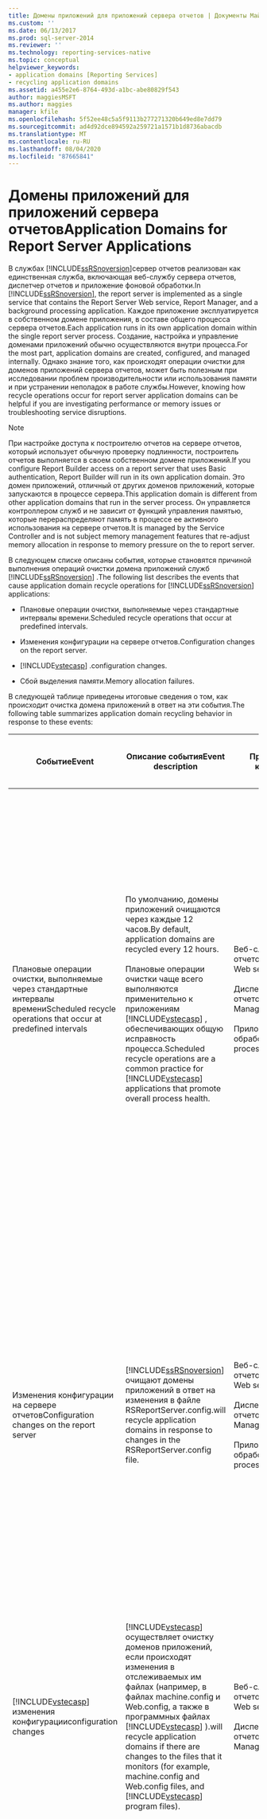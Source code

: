 ```yaml
---
title: Домены приложений для приложений сервера отчетов | Документы Майкрософт
ms.custom: ''
ms.date: 06/13/2017
ms.prod: sql-server-2014
ms.reviewer: ''
ms.technology: reporting-services-native
ms.topic: conceptual
helpviewer_keywords:
- application domains [Reporting Services]
- recycling application domains
ms.assetid: a455e2e6-8764-493d-a1bc-abe80829f543
author: maggiesMSFT
ms.author: maggies
manager: kfile
ms.openlocfilehash: 5f52ee48c5a5f9113b277271320b649ed8e7dd79
ms.sourcegitcommit: ad4d92dce894592a259721a1571b1d8736abacdb
ms.translationtype: MT
ms.contentlocale: ru-RU
ms.lasthandoff: 08/04/2020
ms.locfileid: "87665841"
---
```

# <a name="application-domains-for-report-server-applications"></a><span data-ttu-id="63b83-102">Домены приложений для приложений сервера отчетов</span><span class="sxs-lookup"><span data-stu-id="63b83-102">Application Domains for Report Server Applications</span></span>
  <span data-ttu-id="63b83-103">В службах [!INCLUDE[ssRSnoversion](../../includes/ssrsnoversion-md.md)]сервер отчетов реализован как единственная служба, включающая веб-службу сервера отчетов, диспетчер отчетов и приложение фоновой обработки.</span><span class="sxs-lookup"><span data-stu-id="63b83-103">In [!INCLUDE[ssRSnoversion](../../includes/ssrsnoversion-md.md)], the report server is implemented as a single service that contains the Report Server Web service, Report Manager, and a background processing application.</span></span> <span data-ttu-id="63b83-104">Каждое приложение эксплуатируется в собственном домене приложения, в составе общего процесса сервера отчетов.</span><span class="sxs-lookup"><span data-stu-id="63b83-104">Each application runs in its own application domain within the single report server process.</span></span> <span data-ttu-id="63b83-105">Создание, настройка и управление доменами приложений обычно осуществляются внутри процесса.</span><span class="sxs-lookup"><span data-stu-id="63b83-105">For the most part, application domains are created, configured, and managed internally.</span></span> <span data-ttu-id="63b83-106">Однако знание того, как происходят операции очистки для доменов приложений сервера отчетов, может быть полезным при исследовании проблем производительности или использования памяти и при устранении неполадок в работе службы.</span><span class="sxs-lookup"><span data-stu-id="63b83-106">However, knowing how recycle operations occur for report server application domains can be helpful if you are investigating performance or memory issues or troubleshooting service disruptions.</span></span>  
  
> [!NOTE]  
>  <span data-ttu-id="63b83-107">При настройке доступа к построителю отчетов на сервере отчетов, который использует обычную проверку подлинности, построитель отчетов выполняется в своем собственном домене приложений.</span><span class="sxs-lookup"><span data-stu-id="63b83-107">If you configure Report Builder access on a report server that uses Basic authentication, Report Builder will run in its own application domain.</span></span> <span data-ttu-id="63b83-108">Это домен приложений, отличный от других доменов приложений, которые запускаются в процессе сервера.</span><span class="sxs-lookup"><span data-stu-id="63b83-108">This application domain is different from other application domains that run in the server process.</span></span> <span data-ttu-id="63b83-109">Он управляется контроллером служб и не зависит от функций управления памятью, которые перераспределяют память в процессе ее активного использования на сервере отчетов.</span><span class="sxs-lookup"><span data-stu-id="63b83-109">It is managed by the Service Controller and is not subject memory management features that re-adjust memory allocation in response to memory pressure on the to report server.</span></span>  
  
 <span data-ttu-id="63b83-110">В следующем списке описаны события, которые становятся причиной выполнения операций очистки домена приложений служб [!INCLUDE[ssRSnoversion](../../includes/ssrsnoversion-md.md)] .</span><span class="sxs-lookup"><span data-stu-id="63b83-110">The following list describes the events that cause application domain recycle operations for [!INCLUDE[ssRSnoversion](../../includes/ssrsnoversion-md.md)] applications:</span></span>  
  
-   <span data-ttu-id="63b83-111">Плановые операции очистки, выполняемые через стандартные интервалы времени.</span><span class="sxs-lookup"><span data-stu-id="63b83-111">Scheduled recycle operations that occur at predefined intervals.</span></span>  
  
-   <span data-ttu-id="63b83-112">Изменения конфигурации на сервере отчетов.</span><span class="sxs-lookup"><span data-stu-id="63b83-112">Configuration changes on the report server.</span></span>  
  
-   [!INCLUDE[vstecasp](../../includes/vstecasp-md.md)] <span data-ttu-id="63b83-113">.</span><span class="sxs-lookup"><span data-stu-id="63b83-113">configuration changes.</span></span>  
  
-   <span data-ttu-id="63b83-114">Сбой выделения памяти.</span><span class="sxs-lookup"><span data-stu-id="63b83-114">Memory allocation failures.</span></span>  
  
 <span data-ttu-id="63b83-115">В следующей таблице приведены итоговые сведения о том, как происходит очистка домена приложений в ответ на эти события.</span><span class="sxs-lookup"><span data-stu-id="63b83-115">The following table summarizes application domain recycling behavior in response to these events:</span></span>  
  
|<span data-ttu-id="63b83-116">Событие</span><span class="sxs-lookup"><span data-stu-id="63b83-116">Event</span></span>|<span data-ttu-id="63b83-117">Описание события</span><span class="sxs-lookup"><span data-stu-id="63b83-117">Event description</span></span>|<span data-ttu-id="63b83-118">Применяется к</span><span class="sxs-lookup"><span data-stu-id="63b83-118">Applies to</span></span>|<span data-ttu-id="63b83-119">Настраивается</span><span class="sxs-lookup"><span data-stu-id="63b83-119">Configurable</span></span>|<span data-ttu-id="63b83-120">Описание операции очистки</span><span class="sxs-lookup"><span data-stu-id="63b83-120">Recycle operation description</span></span>|  
|-----------|-----------------------|----------------|------------------|-----------------------------------|  
|<span data-ttu-id="63b83-121">Плановые операции очистки, выполняемые через стандартные интервалы времени</span><span class="sxs-lookup"><span data-stu-id="63b83-121">Scheduled recycle operations that occur at predefined intervals</span></span>|<span data-ttu-id="63b83-122">По умолчанию, домены приложений очищаются через каждые 12 часов.</span><span class="sxs-lookup"><span data-stu-id="63b83-122">By default, application domains are recycled every 12 hours.</span></span><br /><br /> <span data-ttu-id="63b83-123">Плановые операции очистки чаще всего выполняются применительно к приложениям [!INCLUDE[vstecasp](../../includes/vstecasp-md.md)] , обеспечивающих общую исправность процесса.</span><span class="sxs-lookup"><span data-stu-id="63b83-123">Scheduled recycle operations are a common practice for [!INCLUDE[vstecasp](../../includes/vstecasp-md.md)] applications that promote overall process health.</span></span>|<span data-ttu-id="63b83-124">Веб-служба сервера отчетов</span><span class="sxs-lookup"><span data-stu-id="63b83-124">Report server Web service</span></span><br /><br /> <span data-ttu-id="63b83-125">Диспетчер отчетов</span><span class="sxs-lookup"><span data-stu-id="63b83-125">Report Manager</span></span><br /><br /> <span data-ttu-id="63b83-126">Приложение фоновой обработки</span><span class="sxs-lookup"><span data-stu-id="63b83-126">Background processing application</span></span>|<span data-ttu-id="63b83-127">Да.</span><span class="sxs-lookup"><span data-stu-id="63b83-127">Yes.</span></span> <span data-ttu-id="63b83-128">Значение параметра конфигурации `RecycleTime` в файле RSReportServer.config определяет интервал очистки.</span><span class="sxs-lookup"><span data-stu-id="63b83-128">`RecycleTime` configuration setting in the RSReportServer.config file determines the recycle interval.</span></span><br /><br /> <span data-ttu-id="63b83-129">Параметр `MaxAppDomainUnloadTime` задает время ожидания, в течение которого допускается завершение фоновой обработки.</span><span class="sxs-lookup"><span data-stu-id="63b83-129">`MaxAppDomainUnloadTime` sets the wait time during which background processing is allowed to complete.</span></span>|[!INCLUDE[vstecasp](../../includes/vstecasp-md.md)] <span data-ttu-id="63b83-130">управляет операцией очистки для веб-службы и диспетчера отчетов.</span><span class="sxs-lookup"><span data-stu-id="63b83-130">manages the recycle operation for the Web service and Report Manager.</span></span><br /><br /> <span data-ttu-id="63b83-131">Для приложения фоновой обработки сервер отчетов создает новый домен приложения для новых заданий, инициированных по расписанию.</span><span class="sxs-lookup"><span data-stu-id="63b83-131">For the background processing application, the report server creates a new application domain for new jobs that are initiated from schedules.</span></span> <span data-ttu-id="63b83-132">Завершение уже выполняемых заданий в текущем домене приложения допускается до истечения времени ожидания.</span><span class="sxs-lookup"><span data-stu-id="63b83-132">Jobs already in progress are allowed to complete in the current application domain until the wait time expires.</span></span>|  
|<span data-ttu-id="63b83-133">Изменения конфигурации на сервере отчетов</span><span class="sxs-lookup"><span data-stu-id="63b83-133">Configuration changes on the report server</span></span>|[!INCLUDE[ssRSnoversion](../../includes/ssrsnoversion-md.md)] <span data-ttu-id="63b83-134">очищают домены приложений в ответ на изменения в файле RSReportServer.config.</span><span class="sxs-lookup"><span data-stu-id="63b83-134">will recycle application domains in response to changes in the RSReportServer.config file.</span></span>|<span data-ttu-id="63b83-135">Веб-служба сервера отчетов</span><span class="sxs-lookup"><span data-stu-id="63b83-135">Report server Web service</span></span><br /><br /> <span data-ttu-id="63b83-136">Диспетчер отчетов</span><span class="sxs-lookup"><span data-stu-id="63b83-136">Report Manager</span></span><br /><br /> <span data-ttu-id="63b83-137">Приложение фоновой обработки</span><span class="sxs-lookup"><span data-stu-id="63b83-137">Background processing application</span></span>|<span data-ttu-id="63b83-138">Нет.</span><span class="sxs-lookup"><span data-stu-id="63b83-138">No.</span></span>|<span data-ttu-id="63b83-139">Остановить операции очистки невозможно.</span><span class="sxs-lookup"><span data-stu-id="63b83-139">You cannot stop recycle operations from occurring.</span></span> <span data-ttu-id="63b83-140">Тем не менее, операции очистки, выполняемые в ответ на изменения конфигурации, осуществляются таким же образом, как и плановые операции очистки.</span><span class="sxs-lookup"><span data-stu-id="63b83-140">However, recycle operations that occur in response to configuration changes are handled the same way as the scheduled recycle operations.</span></span> <span data-ttu-id="63b83-141">Для новых запросов создаются новые домены приложений, в то время как текущие запросы и задания завершаются в текущем домене приложения.</span><span class="sxs-lookup"><span data-stu-id="63b83-141">New application domains are created for new requests while current requests and jobs complete in the current application domain.</span></span>|  
|[!INCLUDE[vstecasp](../../includes/vstecasp-md.md)] <span data-ttu-id="63b83-142">изменения конфигурации</span><span class="sxs-lookup"><span data-stu-id="63b83-142">configuration changes</span></span>|[!INCLUDE[vstecasp](../../includes/vstecasp-md.md)] <span data-ttu-id="63b83-143">осуществляет очистку доменов приложений, если происходят изменения в отслеживаемых им файлах (например, в файлах machine.config и Web.config, а также в программных файлах [!INCLUDE[vstecasp](../../includes/vstecasp-md.md)] ).</span><span class="sxs-lookup"><span data-stu-id="63b83-143">will recycle application domains if there are changes to the files that it monitors (for example, machine.config and Web.config files, and [!INCLUDE[vstecasp](../../includes/vstecasp-md.md)] program files).</span></span>|<span data-ttu-id="63b83-144">Веб-служба сервера отчетов</span><span class="sxs-lookup"><span data-stu-id="63b83-144">Report server Web service</span></span><br /><br /> <span data-ttu-id="63b83-145">Диспетчер отчетов</span><span class="sxs-lookup"><span data-stu-id="63b83-145">Report Manager</span></span>|<span data-ttu-id="63b83-146">Нет.</span><span class="sxs-lookup"><span data-stu-id="63b83-146">No.</span></span>|[!INCLUDE[vstecasp](../../includes/vstecasp-md.md)] <span data-ttu-id="63b83-147">управляет работой.</span><span class="sxs-lookup"><span data-stu-id="63b83-147">manages the operation.</span></span><br /><br /> <span data-ttu-id="63b83-148">Операции очистки, инициированные [!INCLUDE[vstecasp](../../includes/vstecasp-md.md)] , не затрагивают домен приложения фоновой обработки.</span><span class="sxs-lookup"><span data-stu-id="63b83-148">Recycle operations that are initiated by [!INCLUDE[vstecasp](../../includes/vstecasp-md.md)] do not affect the background processing application domain.</span></span>|  
|<span data-ttu-id="63b83-149">Нехватка памяти и ошибки при выделении памяти</span><span class="sxs-lookup"><span data-stu-id="63b83-149">Memory pressure and memory allocation failures</span></span>|[!INCLUDE[ssNoVersion](../../includes/ssnoversion-md.md)] <span data-ttu-id="63b83-150">немедленно происходит очистка доменов приложений в случае ошибки при выделении памяти или в условиях значительной нехватки памяти на сервере.</span><span class="sxs-lookup"><span data-stu-id="63b83-150">CLR will immediately recycle application domains in the event of a memory allocation failure or when the server is under high memory pressure conditions.</span></span>|<span data-ttu-id="63b83-151">Веб-служба сервера отчетов</span><span class="sxs-lookup"><span data-stu-id="63b83-151">Report server Web service</span></span><br /><br /> <span data-ttu-id="63b83-152">Диспетчер отчетов</span><span class="sxs-lookup"><span data-stu-id="63b83-152">Report Manager</span></span><br /><br /> <span data-ttu-id="63b83-153">Приложение фоновой обработки</span><span class="sxs-lookup"><span data-stu-id="63b83-153">Background processing application</span></span>|<span data-ttu-id="63b83-154">Нет.</span><span class="sxs-lookup"><span data-stu-id="63b83-154">No.</span></span>|<span data-ttu-id="63b83-155">При значительной нехватке памяти сервер отчетов не принимает новые запросы в текущем домене приложения.</span><span class="sxs-lookup"><span data-stu-id="63b83-155">Under high memory pressure, the report server will not accept new requests in the current application domain.</span></span> <span data-ttu-id="63b83-156">Пока сервер отклоняет новые запросы, происходят ошибки HTTP 503.</span><span class="sxs-lookup"><span data-stu-id="63b83-156">During the period in which the server denies new requests, HTTP 503 errors occur.</span></span> <span data-ttu-id="63b83-157">Новые домены приложений не создаются до тех пор, пока не произойдет выгрузка старого домена приложения.</span><span class="sxs-lookup"><span data-stu-id="63b83-157">New application domains will not be created until the old application domain is unloaded.</span></span> <span data-ttu-id="63b83-158">Это означает, что в случае внесения изменений в файл конфигурации в условиях значительной нехватки памяти на сервере, выполняемые запросы и задания могут не запускаться или не завершаться.</span><span class="sxs-lookup"><span data-stu-id="63b83-158">This means that if you make a configuration file change while the server is under high memory pressure, requests and jobs that are in progress might not start or complete.</span></span><br /><br /> <span data-ttu-id="63b83-159">В случае ошибки при выполнении операции выделения памяти происходит немедленный перезапуск всех доменов приложений.</span><span class="sxs-lookup"><span data-stu-id="63b83-159">In the event of memory allocation failure, all application domains are immediately restarted.</span></span> <span data-ttu-id="63b83-160">Выполняемые задания и запросы уничтожаются.</span><span class="sxs-lookup"><span data-stu-id="63b83-160">Jobs and requests that were in progress are dropped.</span></span> <span data-ttu-id="63b83-161">Необходимо перезапустить эти задания и запросы вручную.</span><span class="sxs-lookup"><span data-stu-id="63b83-161">You must restart those jobs and requests manually.</span></span>|  
  
## <a name="planned-and-unplanned-recycle-operations"></a><span data-ttu-id="63b83-162">Запланированные и незапланированные операции очистки</span><span class="sxs-lookup"><span data-stu-id="63b83-162">Planned and Unplanned Recycle Operations</span></span>  
 <span data-ttu-id="63b83-163">Операции очистки могут быть либо запланированными, либо незапланированными, в зависимости от условий, которые приводят к выполнению операции.</span><span class="sxs-lookup"><span data-stu-id="63b83-163">Recycle operations are either planned or unplanned depending on the conditions that bring about the operation:</span></span>  
  
-   <span data-ttu-id="63b83-164">Запланированные операции очистки происходят через постоянные интервалы, которые определены в файле RSReportServer.config.</span><span class="sxs-lookup"><span data-stu-id="63b83-164">Planned recycle operations occur at regular intervals that are defined in the RSReportServer.config file.</span></span> <span data-ttu-id="63b83-165">По умолчанию— через каждые 12 часов.</span><span class="sxs-lookup"><span data-stu-id="63b83-165">The default is every 12 hours.</span></span> <span data-ttu-id="63b83-166">Это характерно для приложений [!INCLUDE[vstecasp](../../includes/vstecasp-md.md)] , обеспечивающих общую исправность процесса.</span><span class="sxs-lookup"><span data-stu-id="63b83-166">This is a common practice for [!INCLUDE[vstecasp](../../includes/vstecasp-md.md)] applications that promote overall process health.</span></span> <span data-ttu-id="63b83-167">Для запланированных операций очистки сервер отчетов создает дополнительные домены приложений для новых запросов.</span><span class="sxs-lookup"><span data-stu-id="63b83-167">For planned recycle operations, the report server creates additional application domains for new requests.</span></span> <span data-ttu-id="63b83-168">Завершение уже выполняемых запросов в текущем домене приложения допускается до истечения времени ожидания.</span><span class="sxs-lookup"><span data-stu-id="63b83-168">Requests already in progress are allowed to complete in the current application domain until the wait time expires.</span></span> <span data-ttu-id="63b83-169">Значения параметров конфигурации, которые управляют запланированными операциями очистки, задаются для всего сервера в целом.</span><span class="sxs-lookup"><span data-stu-id="63b83-169">Configuration settings that govern planned recycle operations are set for the server as a whole.</span></span> <span data-ttu-id="63b83-170">Возможность настроить отдельное расписание очистки или пороговое значение памяти для каждого приложения отсутствует.</span><span class="sxs-lookup"><span data-stu-id="63b83-170">You cannot configure a different recycle schedule or memory threshold for each application.</span></span>  
  
-   <span data-ttu-id="63b83-171">Незапланированные операции очистки происходят в произвольные моменты времени в ответ на изменения конфигурации, нехватку памяти и ошибки при выполнении операций выделения памяти.</span><span class="sxs-lookup"><span data-stu-id="63b83-171">Unplanned recycle operations occur at arbitrary times in response to configuration changes, memory pressure, and memory allocation failures:</span></span>  
  
    -   <span data-ttu-id="63b83-172">При изменениях конфигурации сервер отчетов предпринимает попытку использовать мягкую очистку, при которой выполняется перенаправление новых запросов на новый экземпляр домена приложения.</span><span class="sxs-lookup"><span data-stu-id="63b83-172">For configuration changes, the report server will try to use a soft recycle that redirects new requests to a new instance of the application domain.</span></span> <span data-ttu-id="63b83-173">Если мягкая очистка оканчивается неудачей, сервер инициирует жесткую очистку домена приложения, которая предусматривает отмену всех выполняемых запросов, останов текущих доменов приложений и перезапуск доменов приложений.</span><span class="sxs-lookup"><span data-stu-id="63b83-173">If the soft recycle fails, the server initiates a hard application domain recycle that cancels all in-progress requests, shuts down the current application domains, and restarts the application domains.</span></span>  
  
    -   <span data-ttu-id="63b83-174">Возникновение ошибок при осуществлении операций выделения памяти указывает на то, что системные ресурсы являются недостаточными для объема обработки отчетов, выполняемого сервером.</span><span class="sxs-lookup"><span data-stu-id="63b83-174">Memory allocation failures indicate that system resources are insufficient for the amount of report processing performed by the server.</span></span> <span data-ttu-id="63b83-175">Операция жесткой очистки для всех доменов приложений происходит в ответ на ошибку операции выделения памяти.</span><span class="sxs-lookup"><span data-stu-id="63b83-175">A hard recycle operation for all application domains occurs in response to a memory allocation failure.</span></span> <span data-ttu-id="63b83-176">Все очереди запросов очищаются.</span><span class="sxs-lookup"><span data-stu-id="63b83-176">All request queues are cleared.</span></span> <span data-ttu-id="63b83-177">Отмененные запросы не перезапускаются.</span><span class="sxs-lookup"><span data-stu-id="63b83-177">Canceled requests are not restarted.</span></span> <span data-ttu-id="63b83-178">Пользователи, которые просматривали отчет в оперативном режиме, должны обновить или повторно открыть отчет.</span><span class="sxs-lookup"><span data-stu-id="63b83-178">Users who were interactively viewing a report must refresh or reopen the report.</span></span> <span data-ttu-id="63b83-179">Плановая обработка произойдет в следующий запланированный момент времени.</span><span class="sxs-lookup"><span data-stu-id="63b83-179">Scheduled processing will occur at the next scheduled time.</span></span> <span data-ttu-id="63b83-180">Если связанная с этим задержка недопустима, то можно обновить моментальный снимок отчета вручную, либо изменить расписание подписки или расписание моментальных снимков отчетов, чтобы требуемая обработка была выполнена немедленно.</span><span class="sxs-lookup"><span data-stu-id="63b83-180">If the delay is unacceptable, you can refresh a report snapshot manually or modify a subscription schedule or report snapshot schedule so that it runs immediately.</span></span>  
  
 <span data-ttu-id="63b83-181">Очистка доменов приложений для веб-службы сервера отчетов, диспетчера отчетов и приложения фоновой обработки может осуществляться вместе или отдельно, в зависимости от обстоятельств, которые приводят к выполнению очистки.</span><span class="sxs-lookup"><span data-stu-id="63b83-181">The application domains for the Report Server Web service, Report Manager, and the background processing application might be recycled together or individually, depending on the circumstances that cause the recycling to occur:</span></span>  
  
-   <span data-ttu-id="63b83-182">Операции очистки, инициированные [!INCLUDE[vstecasp](../../includes/vstecasp-md.md)], затрагивают только приложения [!INCLUDE[ssRSnoversion](../../includes/ssrsnoversion-md.md)] [!INCLUDE[vstecasp](../../includes/vstecasp-md.md)]: Веб-служба сервера отчетов и диспетчер отчетов.</span><span class="sxs-lookup"><span data-stu-id="63b83-182">Recycle operations initiated by [!INCLUDE[vstecasp](../../includes/vstecasp-md.md)] affect only the [!INCLUDE[ssRSnoversion](../../includes/ssrsnoversion-md.md)] [!INCLUDE[vstecasp](../../includes/vstecasp-md.md)] applications: Report Server Web service and Report Manager.</span></span> [!INCLUDE[vstecasp](../../includes/vstecasp-md.md)] <span data-ttu-id="63b83-183">очистка доменов приложений зависит от того, имеются ли изменения в отслеживаемых файлах.</span><span class="sxs-lookup"><span data-stu-id="63b83-183">will recycle application domains based if there are changes to the files that it monitors.</span></span> <span data-ttu-id="63b83-184">Операции очистки, которые инициированы [!INCLUDE[vstecasp](../../includes/vstecasp-md.md)] , как правило, являются независимыми от операций очистки, относящихся к приложениям фоновой обработки.</span><span class="sxs-lookup"><span data-stu-id="63b83-184">Recycle operations that are initiated by [!INCLUDE[vstecasp](../../includes/vstecasp-md.md)] are typically independent of recycle operations for the background processing application.</span></span>  
  
-   <span data-ttu-id="63b83-185">Операции очистки, инициированные сервером отчетов, обычно затрагивают веб-службу сервера отчетов, диспетчер отчетов и приложение фоновой обработки.</span><span class="sxs-lookup"><span data-stu-id="63b83-185">Recycle operations initiated by the report server typically affect Report Server Web service, Report Manager, and the background processing application.</span></span> <span data-ttu-id="63b83-186">Операции очистки происходят в ответ на изменения значений параметров конфигурации и перезапуска службы.</span><span class="sxs-lookup"><span data-stu-id="63b83-186">Recycle operations occur in response to changes to the configuration settings and service restarts.</span></span>  
  
## <a name="rsreportserver-configuration-settings-for-application-domains"></a><span data-ttu-id="63b83-187">Значения параметров конфигурации RSReportServer для доменов приложений</span><span class="sxs-lookup"><span data-stu-id="63b83-187">RSReportServer Configuration Settings for Application Domains</span></span>  
 <span data-ttu-id="63b83-188">Параметры конфигурации задаются в файле [RSReportServer.config](rsreportserver-config-configuration-file.md).</span><span class="sxs-lookup"><span data-stu-id="63b83-188">Configuration settings are specified in the in the [RSReportServer.config file](rsreportserver-config-configuration-file.md).</span></span> <span data-ttu-id="63b83-189">В следующем примере показаны параметры конфигурации по умолчанию, относящиеся к запланированному выполнению очистки домена приложения.</span><span class="sxs-lookup"><span data-stu-id="63b83-189">The following example shows the default configuration settings for planned application domain recycling behavior.</span></span>  
  
 `<RecycleTime>720</RecycleTime>`  
  
 `<MaxAppDomainUnloadTime>30</MaxAppDomainUnloadTime>`  
  
 <span data-ttu-id="63b83-190">Эти элементы описываются в следующей таблице.</span><span class="sxs-lookup"><span data-stu-id="63b83-190">The following table describes these elements.</span></span>  
  
|<span data-ttu-id="63b83-191">Элемент</span><span class="sxs-lookup"><span data-stu-id="63b83-191">Element</span></span>|<span data-ttu-id="63b83-192">Применяется к</span><span class="sxs-lookup"><span data-stu-id="63b83-192">Applies to</span></span>|<span data-ttu-id="63b83-193">Определение</span><span class="sxs-lookup"><span data-stu-id="63b83-193">Definition</span></span>|  
|-------------|----------------|----------------|  
|`RecycleTime`|<span data-ttu-id="63b83-194">Все три домена приложений служб [!INCLUDE[ssRSnoversion](../../includes/ssrsnoversion-md.md)]</span><span class="sxs-lookup"><span data-stu-id="63b83-194">All three [!INCLUDE[ssRSnoversion](../../includes/ssrsnoversion-md.md)] application domains</span></span>|<span data-ttu-id="63b83-195">Указывает, как часто происходит очистка доменов приложений.</span><span class="sxs-lookup"><span data-stu-id="63b83-195">Specifies how often the application domains are recycled.</span></span> <span data-ttu-id="63b83-196">По умолчанию расписание очистки соответствует 12-часовой схеме, обычно применяемой для очистки домена приложения [!INCLUDE[vstecasp](../../includes/vstecasp-md.md)] .</span><span class="sxs-lookup"><span data-stu-id="63b83-196">The default recycle schedule conforms to the 12-hour pattern typically followed for [!INCLUDE[vstecasp](../../includes/vstecasp-md.md)] application domain recycling.</span></span> <span data-ttu-id="63b83-197">С указанного в расписании времени все новые запросы перенаправляются новому экземпляру домена приложений.</span><span class="sxs-lookup"><span data-stu-id="63b83-197">At the scheduled time, all new requests are forwarded to a new instance of the application domain.</span></span> <span data-ttu-id="63b83-198">Запросы, которые в данный момент выполняются на исходном экземпляре, отрабатывают до завершения.</span><span class="sxs-lookup"><span data-stu-id="63b83-198">Requests that are currently in progress in the original instance are allowed to complete.</span></span> <span data-ttu-id="63b83-199">После завершения всех процессов исходный экземпляр удаляется, а новый экземпляр становится единственным активным экземпляром домена приложений.</span><span class="sxs-lookup"><span data-stu-id="63b83-199">Once all processes are complete, the original instance is deleted and the new instance becomes the sole active application domain instance.</span></span><br /><br /> <span data-ttu-id="63b83-200">Значение по умолчанию составляет 720 минут.</span><span class="sxs-lookup"><span data-stu-id="63b83-200">The default value is 720 minutes.</span></span>|  
|`MaxAppDomainUnloadTime`|<span data-ttu-id="63b83-201">Только домен приложения фоновой обработки</span><span class="sxs-lookup"><span data-stu-id="63b83-201">Background processing application domain only</span></span>|<span data-ttu-id="63b83-202">По умолчанию сервер отчетов предоставляет 30 минут для завершения работы домена приложения во время операции очистки.</span><span class="sxs-lookup"><span data-stu-id="63b83-202">By default, a report server allocates a wait time of 30 minutes, during which an application domain is allowed to shut down during a recycle operation.</span></span> <span data-ttu-id="63b83-203">Если выполняемые задания не могут быть завершены в течение предоставленного времени (или если задание занимает больше времени, чем позволяет период ожидания), экземпляр домена приложения немедленно перезапускается.</span><span class="sxs-lookup"><span data-stu-id="63b83-203">If the jobs that are currently in process cannot be completed during the allotted time (or if a job is taking longer than the wait time allows), the application domain instance is restarted immediately.</span></span> <span data-ttu-id="63b83-204">Все незавершенные задания прерываются.</span><span class="sxs-lookup"><span data-stu-id="63b83-204">All incomplete jobs are terminated.</span></span><br /><br /> <span data-ttu-id="63b83-205">Дополнительные сведения о просмотре состояния или отмене заданий, выполняемых на сервере отчетов, см. в разделе [Отмена заданий сервера отчетов (среда Management Studio)](../tools/cancel-report-server-jobs-management-studio.md).</span><span class="sxs-lookup"><span data-stu-id="63b83-205">For more information about how to view status or cancel jobs that running on the report server, see [Cancel Report Server Jobs &#40;Management Studio&#41;](../tools/cancel-report-server-jobs-management-studio.md).</span></span>|  
  
> [!NOTE]  
>  <span data-ttu-id="63b83-206">Хотя веб-служба сервера отчетов и диспетчер отчетов являются приложениями [!INCLUDE[vstecasp](../../includes/vstecasp-md.md)] , они не реагируют на плановую очистку домена приложений, которая может быть указана в файле machine.config для приложений [!INCLUDE[vstecasp](../../includes/vstecasp-md.md)] , развернутых на сервере служб IIS.</span><span class="sxs-lookup"><span data-stu-id="63b83-206">Although the Report Server Web service and Report Manager are [!INCLUDE[vstecasp](../../includes/vstecasp-md.md)] applications, neither application responds to scheduled application domain recycling that might be specified in machine.config for [!INCLUDE[vstecasp](../../includes/vstecasp-md.md)] applications hosted in IIS.</span></span>  
  
## <a name="see-also"></a><span data-ttu-id="63b83-207">См. также:</span><span class="sxs-lookup"><span data-stu-id="63b83-207">See Also</span></span>  
 <span data-ttu-id="63b83-208">[Файл конфигурации RSReportServer](rsreportserver-config-configuration-file.md) </span><span class="sxs-lookup"><span data-stu-id="63b83-208">[RSReportServer Configuration File](rsreportserver-config-configuration-file.md) </span></span>  
 <span data-ttu-id="63b83-209">[Изменение файла конфигурации служб Reporting Services (RSreportserver.config)](modify-a-reporting-services-configuration-file-rsreportserver-config.md) </span><span class="sxs-lookup"><span data-stu-id="63b83-209">[Modify a Reporting Services Configuration File &#40;RSreportserver.config&#41;](modify-a-reporting-services-configuration-file-rsreportserver-config.md) </span></span>  
 [<span data-ttu-id="63b83-210">Настройка доступной памяти для приложений сервера отчетов</span><span class="sxs-lookup"><span data-stu-id="63b83-210">Configure Available Memory for Report Server Applications</span></span>](../report-server/configure-available-memory-for-report-server-applications.md)  
  
  
